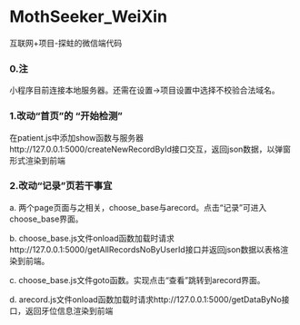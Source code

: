 # MothSeeker_WeiXin
互联网+项目-探蛀的微信端代码

### 0.注

小程序目前连接本地服务器。还需在设置->项目设置中选择不校验合法域名。

### 1.改动“首页”的 “开始检测”

在patient.js中添加show函数与服务器http://127.0.0.1:5000/createNewRecordById接口交互，返回json数据，以弹窗形式渲染到前端

### 2.改动“记录”页若干事宜

a. 两个page页面与之相关，choose_base与arecord。点击“记录”可进入choose_base界面。

b. choose_base.js文件onload函数加载时请求http://127.0.0.1:5000/getAllRecordsNoByUserId接口并返回json数据以表格渲染到前端。

c. choose_base.js文件goto函数。实现点击“查看”跳转到arecord界面。

d. arecord.js文件onload函数加载时请求http://127.0.0.1:5000/getDataByNo接口，返回牙位信息渲染到前端



